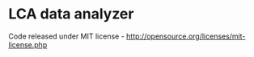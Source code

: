 LCA data analyzer
======
Code released under MIT license - http://opensource.org/licenses/mit-license.php

